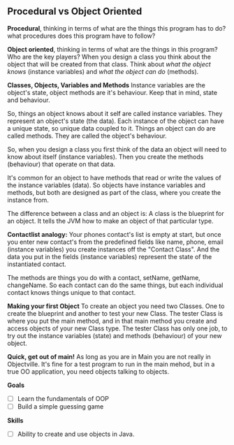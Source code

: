 ## **Procedural vs Object Oriented**
**Procedural**, thinking in terms of what are the things this program has to do? what procedures does this program have to follow? 

**Object oriented**, thinking in terms of what are the things in this program? Who are the key players? When you design a class you think about the object that will be created from that class. Think about *what the object knows* (instance variables) and *what the object can do* (methods).

**Classes, Objects, Variables and Methods**
Instance variables are the object's state, object methods are it's behaviour. Keep that in mind, state and behaviour.

So, things an object knows about it self are called instance variables. They represent an object's state (the data). Each instance of the object can have a unique state, so unique data coupled to it. Things an object can do are called methods. They are called the object's behaviour.

So, when you design a class you first think of the data an object will need to know about itself (instance variables). Then you create the methods (behaviour) that operate on that data. 

It's common for an object to have methods that read or write the values of the instance variables (data). So objects have instance variables and methods, but both are designed as part of the class, where you create the instance from.

The difference between a class and an object is: A class is the blueprint for an object. It tells the JVM how to make an object of that particular type.

**Contactlist analogy:** 
Your phones contact's list is empty at start, but once you enter new contact's from the predefined fields like name, phone, email (instance variables) you create instances off the "Contact Class". And the data you put in the fields (instance variables) represent the state of the instantiated contact.

The methods are things you do with a contact, setName, getName, changeName. So each contact can do the same things, but each individual contact knows things unique to that contact.

**Making your first Object**
To create an object you need two Classes. One to create the blueprint and another to test your new Class. The tester Class is where you put the main method, and in that main method you create and access objects of your new Class type. The tester Class has only one job, to try out the instance variables (state) and methods (behaviour) of your new object.

**Quick, get out of main!**
As long as you are in Main you are not really in Objectville. It's fine for a test program to run in the main mehod, but in a true OO application, you need objects talking to objects.

**Goals**
- [ ] Learn the fundamentals of OOP
- [ ] Build a simple guessing game

**Skills**
- [ ] Ability to create and use objects in Java.